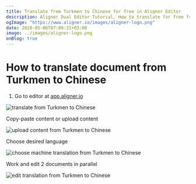 ```yaml
---
title: Translate from Turkmen to Chinese for free in Aligner Editor
description: Aligner Dual Editor Tutorial. How to translate for free from Turkmen to Chinese. Aligner is multilingual document management platform. 
ogImage: "https://www.aligner.io/images/aligner-logo.png"
date: 2020-05-06T07:09:21+03:00
image: ../images/aligner-logo.png
onBlog: true
---
```


# How to translate document from Turkmen to Chinese

1. Go to editor at [app.aligner.io](https://app.aligner.io "Aligner App web page")

![translate from Turkmen to Chinese](../aligner-blank-editor.png "translate from Turkmen to Chinese")

Copy-paste content or upload content

![upload content from Turkmen to Chinese](../aligner-uploaded-document.png "upload content from Turkmen to Chinese")

Choose desired language

![choose machine translation from Turkmen to Chinese](../aligner-language-dropdown.png "choose machine translation from Turkmen to Chinese")

Work and edit 2 documents in parallel

![edit translation from Turkmen to Chinese](../aligner-double-sitded-editor.png "edit translation from Turkmen to Chinese")


